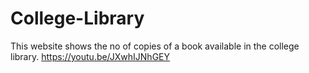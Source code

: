 # College-Library
This website shows the no of copies of a book available in the college library.
https://youtu.be/JXwhIJNhGEY
